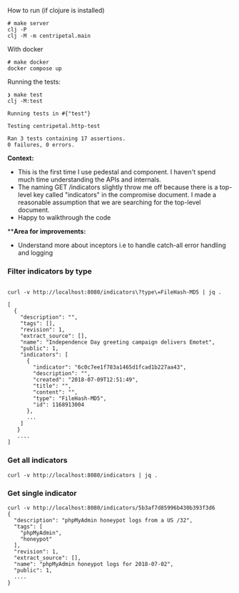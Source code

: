 How to run (if clojure is installed)

```
# make server
clj -P
clj -M -m centripetal.main

```

With docker 

```
# make docker
docker compose up
```

Running the tests:

```
❯ make test
clj -M:test

Running tests in #{"test"}

Testing centripetal.http-test

Ran 3 tests containing 17 assertions.
0 failures, 0 errors.
```

**Context:**
* This is the first time I use pedestal and component. I haven't spend much time understanding the APIs 
and internals.
* The naming GET /indicators slightly throw me off because there is a top-level key called "indicators"
in the compromise document. I made a reasonable assumption that we are searching for the top-level document.
* Happy to walkthrough the code

****Area for improvements:**
* Understand more about inceptors i.e to handle catch-all error handling and logging
 
### Filter indicators by type

``` 

curl -v http://localhost:8080/indicators\?type\=FileHash-MD5 | jq .

[
  {
    "description": "",
    "tags": [],
    "revision": 1,
    "extract_source": [],
    "name": "Independence Day greeting campaign delivers Emotet",
    "public": 1,
    "indicators": [
      {
        "indicator": "6c0c7ee1f783a1465d1fcad1b227aa43",
        "description": "",
        "created": "2018-07-09T12:51:49",
        "title": "",
        "content": "",
        "type": "FileHash-MD5",
        "id": 1168913004
      },
      ...
    ]
   }
   ....
]

```

### Get all indicators

```
curl -v http://localhost:8080/indicators | jq . 

```

### Get single indicator

```
curl -v http://localhost:8080/indicators/5b3af7d85996b430b393f3d6
{
  "description": "phpMyAdmin honeypot logs from a US /32",
  "tags": [
    "phpMyAdmin",
    "honeypot"
  ],
  "revision": 1,
  "extract_source": [],
  "name": "phpMyAdmin honeypot logs for 2018-07-02",
  "public": 1,
  ....
}
```

